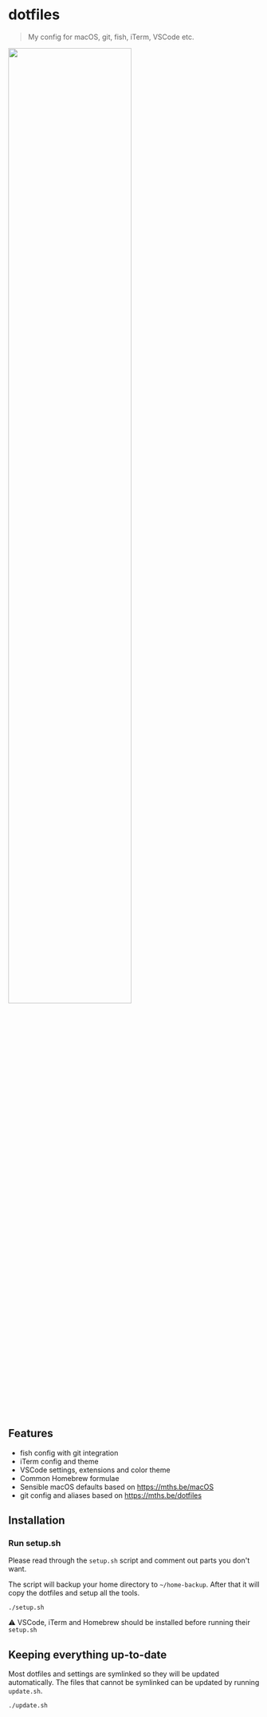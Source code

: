 # dotfiles

> My config for macOS, git, fish, iTerm, VSCode etc.

<img src="https://user-images.githubusercontent.com/8850410/31827099-3a306eee-b5b7-11e7-81bf-0e5c34a9e7de.png" width="70%" />

## Features

* fish config with git integration
* iTerm config and theme
* VSCode settings, extensions and color theme
* Common Homebrew formulae
* Sensible macOS defaults based on https://mths.be/macOS
* git config and aliases based on https://mths.be/dotfiles

## Installation

### Run setup.sh

Please read through the `setup.sh` script and comment out parts you don't want.

The script will backup your home directory to `~/home-backup`. After that it will copy the dotfiles and setup all the tools.

```shell
./setup.sh
```

⚠️ VSCode, iTerm and Homebrew should be installed before running their `setup.sh`

## Keeping everything up-to-date

Most dotfiles and settings are symlinked so they will be updated automatically.
The files that cannot be symlinked can be updated by running `update.sh`.

```shell
./update.sh
```
